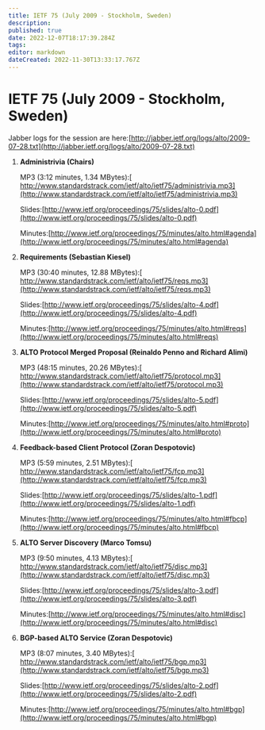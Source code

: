 ```yaml
---
title: IETF 75 (July 2009 - Stockholm, Sweden)
description: 
published: true
date: 2022-12-07T18:17:39.284Z
tags: 
editor: markdown
dateCreated: 2022-11-30T13:33:17.767Z
---
```


# IETF 75 (July 2009 - Stockholm, Sweden)

Jabber logs for the session are here:[​http://jabber.ietf.org/logs/alto/2009-07-28.txt](http://jabber.ietf.org/logs/alto/2009-07-28.txt)

1. **Administrivia (Chairs)**

   MP3 (3:12 minutes, 1.34 MBytes):[​http://www.standardstrack.com/ietf/alto/ietf75/administrivia.mp3](http://www.standardstrack.com/ietf/alto/ietf75/administrivia.mp3)

   Slides:[​http://www.ietf.org/proceedings/75/slides/alto-0.pdf](http://www.ietf.org/proceedings/75/slides/alto-0.pdf)

   Minutes:[​http://www.ietf.org/proceedings/75/minutes/alto.html#agenda](http://www.ietf.org/proceedings/75/minutes/alto.html#agenda)

2. **Requirements (Sebastian Kiesel)**

   MP3 (30:40 minutes, 12.88 MBytes):[​http://www.standardstrack.com/ietf/alto/ietf75/reqs.mp3](http://www.standardstrack.com/ietf/alto/ietf75/reqs.mp3)

   Slides:[​http://www.ietf.org/proceedings/75/slides/alto-4.pdf](http://www.ietf.org/proceedings/75/slides/alto-4.pdf)

   Minutes:[​http://www.ietf.org/proceedings/75/minutes/alto.html#reqs](http://www.ietf.org/proceedings/75/minutes/alto.html#reqs)

3. **ALTO Protocol Merged Proposal (Reinaldo Penno and Richard Alimi)**

   MP3 (48:15 minutes, 20.26 MBytes):[​http://www.standardstrack.com/ietf/alto/ietf75/protocol.mp3](http://www.standardstrack.com/ietf/alto/ietf75/protocol.mp3)

   Slides:[​http://www.ietf.org/proceedings/75/slides/alto-5.pdf](http://www.ietf.org/proceedings/75/slides/alto-5.pdf)

   Minutes:[​http://www.ietf.org/proceedings/75/minutes/alto.html#proto](http://www.ietf.org/proceedings/75/minutes/alto.html#proto)

4. **Feedback-based Client Protocol (Zoran Despotovic)**

   MP3 (5:59 minutes, 2.51 MBytes):[​http://www.standardstrack.com/ietf/alto/ietf75/fcp.mp3](http://www.standardstrack.com/ietf/alto/ietf75/fcp.mp3)

   Slides:[​http://www.ietf.org/proceedings/75/slides/alto-1.pdf](http://www.ietf.org/proceedings/75/slides/alto-1.pdf)

   Minutes:[​http://www.ietf.org/proceedings/75/minutes/alto.html#fbcp](http://www.ietf.org/proceedings/75/minutes/alto.html#fbcp)

5. **ALTO Server Discovery (Marco Tomsu)**

   MP3 (9:50 minutes, 4.13 MBytes):[​http://www.standardstrack.com/ietf/alto/ietf75/disc.mp3](http://www.standardstrack.com/ietf/alto/ietf75/disc.mp3)

   Slides:[​http://www.ietf.org/proceedings/75/slides/alto-3.pdf](http://www.ietf.org/proceedings/75/slides/alto-3.pdf)

   Minutes:[​http://www.ietf.org/proceedings/75/minutes/alto.html#disc](http://www.ietf.org/proceedings/75/minutes/alto.html#disc)

6. **BGP-based ALTO Service (Zoran Despotovic)**

   MP3 (8:07 minutes, 3.40 MBytes):[​http://www.standardstrack.com/ietf/alto/ietf75/bgp.mp3](http://www.standardstrack.com/ietf/alto/ietf75/bgp.mp3)

   Slides:[​http://www.ietf.org/proceedings/75/slides/alto-2.pdf](http://www.ietf.org/proceedings/75/slides/alto-2.pdf)

   Minutes:[​http://www.ietf.org/proceedings/75/minutes/alto.html#bgp](http://www.ietf.org/proceedings/75/minutes/alto.html#bgp)
